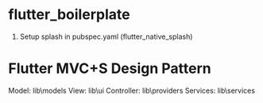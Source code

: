 # flutter_boilerplate

1. Setup splash in pubspec.yaml (flutter_native_splash)


# Flutter MVC+S Design Pattern
Model:      lib\models
View:       lib\ui
Controller: lib\providers
Services:   lib\services
